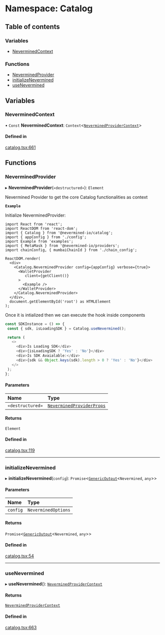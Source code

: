 # Namespace: Catalog

## Table of contents

### Variables

- [NeverminedContext](Catalog.md#neverminedcontext)

### Functions

- [NeverminedProvider](Catalog.md#neverminedprovider)
- [initializeNevermined](Catalog.md#initializenevermined)
- [useNevermined](Catalog.md#usenevermined)

## Variables

### NeverminedContext

• `Const` **NeverminedContext**: `Context`<[`NeverminedProviderContext`](../interfaces/NeverminedProviderContext.md)\>

#### Defined in

[catalog.tsx:661](https://github.com/nevermined-io/react-components/blob/0c1c9f6/catalog/src/catalog.tsx#L661)

## Functions

### NeverminedProvider

▸ **NeverminedProvider**(`«destructured»`): `Element`

Nevermined Provider to get the core Catalog functionalities as context

**`Example`**

Initialize NeverminedProvider:
```tsx
import React from 'react';
import ReactDOM from 'react-dom';
import { Catalog } from '@nevermined-io/catalog';
import { appConfig } from './config';
import Example from 'examples';
import { MetaMask } from '@nevermined-io/providers';
import chainConfig, { mumbaiChainId } from './chain_config';

ReactDOM.render(
  <div>
    <Catalog.NeverminedProvider config={appConfig} verbose={true}>
      <WalletProvider
         client={getClient()}
      >
        <Example />
      </WalletProvider>
    </Catalog.NeverminedProvider>
  </div>,
  document.getElementById('root') as HTMLElement
);
```
Once it is intialized then we can execute the hook inside components

```ts
const SDKInstance = () => {
 const { sdk, isLoadingSDK } = Catalog.useNevermined();

 return (
   <>
     <div>Is Loading SDK</div>
     <div>{isLoadingSDK ? 'Yes' : 'No'}</div>
     <div>Is SDK Avaialable:</div>
     <div>{sdk && Object.keys(sdk).length > 0 ? 'Yes' : 'No'}</div>
   </>
 );
};
```

#### Parameters

| Name | Type |
| :------ | :------ |
| `«destructured»` | [`NeverminedProviderProps`](../interfaces/NeverminedProviderProps.md) |

#### Returns

`Element`

#### Defined in

[catalog.tsx:119](https://github.com/nevermined-io/react-components/blob/0c1c9f6/catalog/src/catalog.tsx#L119)

___

### initializeNevermined

▸ **initializeNevermined**(`config`): `Promise`<[`GenericOutput`](../interfaces/GenericOutput.md)<`Nevermined`, `any`\>\>

#### Parameters

| Name | Type |
| :------ | :------ |
| `config` | `NeverminedOptions` |

#### Returns

`Promise`<[`GenericOutput`](../interfaces/GenericOutput.md)<`Nevermined`, `any`\>\>

#### Defined in

[catalog.tsx:54](https://github.com/nevermined-io/react-components/blob/0c1c9f6/catalog/src/catalog.tsx#L54)

___

### useNevermined

▸ **useNevermined**(): [`NeverminedProviderContext`](../interfaces/NeverminedProviderContext.md)

#### Returns

[`NeverminedProviderContext`](../interfaces/NeverminedProviderContext.md)

#### Defined in

[catalog.tsx:663](https://github.com/nevermined-io/react-components/blob/0c1c9f6/catalog/src/catalog.tsx#L663)
